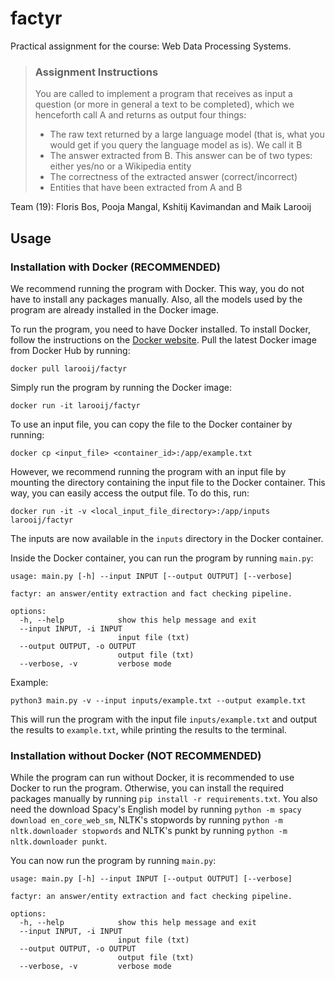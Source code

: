 # factyr
 Practical assignment for the course: Web Data Processing Systems.

> ### Assignment Instructions
> You are called to implement a program that receives as input a question (or more in general a text to be completed), which we henceforth call A and returns as output four things:
>
> - The raw text returned by a large language model (that is, what you would get if you query the language model as is). We call it B
> - The answer extracted from B. This answer can be of two types: either yes/no or a Wikipedia entity
> - The correctness of the extracted answer (correct/incorrect)
> - Entities that have been extracted from A and B

Team (19): Floris Bos, Pooja Mangal, Kshitij Kavimandan and Maik Larooij

## Usage

### Installation with Docker (**RECOMMENDED**)

We recommend running the program with Docker. This way, you do not have to install any packages manually. Also, all the models used by the program are already installed in the Docker image.

To run the program, you need to have Docker installed. To install Docker, follow the instructions on the [Docker website](https://docs.docker.com/get-docker/). Pull the latest Docker image from Docker Hub by running: 
```
docker pull larooij/factyr
```
Simply run the program by running the Docker image:
```
docker run -it larooij/factyr
```

To use an input file, you can copy the file to the Docker container by running:
```
docker cp <input_file> <container_id>:/app/example.txt
```
However, we recommend running the program with an input file by mounting the directory containing the input file to the Docker container. This way, you can easily access the output file. To do this, run:
```
docker run -it -v <local_input_file_directory>:/app/inputs larooij/factyr
```
The inputs are now available in the `inputs` directory in the Docker container.

Inside the Docker container, you can run the program by running `main.py`:
```
usage: main.py [-h] --input INPUT [--output OUTPUT] [--verbose]

factyr: an answer/entity extraction and fact checking pipeline.

options:
  -h, --help            show this help message and exit
  --input INPUT, -i INPUT
                        input file (txt)
  --output OUTPUT, -o OUTPUT
                        output file (txt)
  --verbose, -v         verbose mode
```

Example:
```
python3 main.py -v --input inputs/example.txt --output example.txt
```
This will run the program with the input file `inputs/example.txt` and output the results to `example.txt`, while printing the results to the terminal.

### Installation without Docker (**NOT RECOMMENDED**)

While the program can run without Docker, it is recommended to use Docker to run the program. Otherwise, you can install the required packages manually by running `pip install -r requirements.txt`. You also need the download Spacy's English model by running `python -m spacy download en_core_web_sm`, NLTK's stopwords by running `python -m nltk.downloader stopwords` and NLTK's punkt by running `python -m nltk.downloader punkt`.

You can now run the program by running `main.py`:
```
usage: main.py [-h] --input INPUT [--output OUTPUT] [--verbose]

factyr: an answer/entity extraction and fact checking pipeline.

options:
  -h, --help            show this help message and exit
  --input INPUT, -i INPUT
                        input file (txt)
  --output OUTPUT, -o OUTPUT
                        output file (txt)
  --verbose, -v         verbose mode
```
